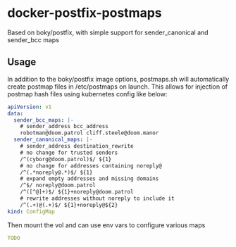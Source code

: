 # docker-postfix-postmaps
Based on boky/postfix, with simple support for sender_canonical and sender_bcc maps

## Usage
In addition to the boky/postfix image options, postmaps.sh will automatically create postmap files in /etc/postmaps on launch. This allows for injection of postmap hash files using kubernetes config like below:

```yaml
apiVersion: v1
data:
  sender_bcc_maps: |-
    # sender_address bcc_address
    robotman@doom.patrol cliff.steele@doom.manor
  sender_canonical_maps: |-
    # sender_address destination_rewrite
    # no change for trusted senders
    /^(cyborg@doom.patrol)$/ ${1}
    # no change for addresses containing noreply@
    /^(.*noreply@.*)$/ ${1}
    # expand empty addresses and missing domains
    /^$/ noreply@doom.patrol
    /^([^@]+)$/ ${1}+noreply@doom.patrol
    # rewrite addresses without noreply to include it
    /^(.+)@(.+)$/ ${1}+noreply@${2}
kind: ConfigMap
```
Then mount the vol and can use env vars to configure various maps
```yaml
TODO
```
